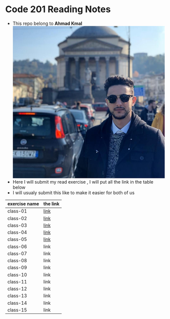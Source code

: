 # Code 201 Reading Notes
* This repo belong to **Ahmad Kmal**
![ahmad kmal](76638483_10219918505896882_4825513838591868928_n.jpg)
* Here I will submit my read exercise , I will put all the link in the table below 
* I will usualy submit this like to make it easier for both of us 


|exercise name | the link     | 
|--------------|--------------|
|class-01      | [link](https://ahmadkmal.github.io/reading-notes/class-01)            |     
|class-02      |  [link](https://ahmadkmal.github.io/reading-notes/class-02)           |
|class-03      |  [link](https://ahmadkmal.github.io/reading-notes/class-03)           |
|class-04      |  [link](https://ahmadkmal.github.io/reading-notes/class-04)           |
|class-05      |  [link](https://ahmadkmal.github.io/reading-notes/class-05)           |
|class-06      |  link        |
|class-07      |  link        |
|class-08      |  link        |
|class-09      |  link        |  
|class-10      |  link        |
|class-11      |  link        |
|class-12      |  link        |
|class-13      |  link        |
|class-14      |  link        |
|class-15      |  link        | 
